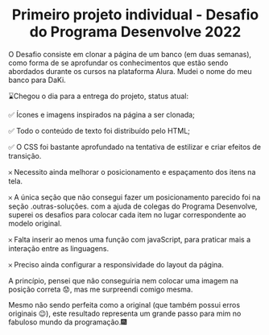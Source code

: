 <h1 align='center'>Primeiro projeto individual - Desafio do Programa Desenvolve 2022 </h1>

O Desafio consiste em clonar a página de um banco (em duas semanas), como forma de se aprofundar os 
conhecimentos que estão sendo abordados durante os cursos na plataforma Alura. Mudei o nome do meu banco para DaKi.


⌛Chegou o dia para a entrega do projeto, status atual:

✅ Ícones e imagens inspirados na página a ser clonada;

✅ Todo o conteúdo de texto foi distribuído pelo HTML; 

✅ O CSS foi bastante aprofundado na tentativa de estilizar e criar efeitos de transição.

𐄂 Necessito ainda melhorar o posicionamento e espaçamento dos itens na tela.

𐄂 A única seção que não consegui fazer um posicionamento parecido foi na seção .outras-soluções.
com a ajuda de colegas do Programa Desenvolve, superei os desafios para colocar cada item no lugar correspondente ao modelo original.

𐄂 Falta inserir ao menos uma função com javaScript, para praticar mais a interação entre as linguagens.

𐄂 Preciso ainda configurar a responsividade do layout da página.

A princípio, pensei que não conseguiria nem colocar uma imagem na posição correta 😟, mas me surpreendi comigo mesma.

Mesmo não sendo perfeita como a original (que também possui erros originais 😉),
este resultado representa um grande passo para mim no fabuloso mundo da programação.🎆



